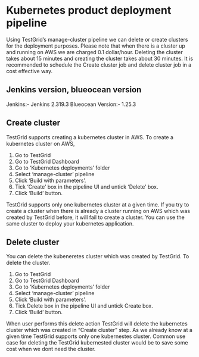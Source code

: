 # Kubernetes product deployment pipeline

Using TestGrid’s manage-cluster pipeline we can delete or create clusters for the deployment purposes. Please note that when there is a cluster up and running on AWS we are charged 0.1 dollar/hour. Deleting the cluster takes about 15 minutes and creating the cluster takes about 30 minutes. It is recommended to schedule the Create cluster job and delete cluster job in a cost effective way. 


## Jenkins version, blueocean version

Jenkins:- Jenkins 2.319.3
Blueocean Version:- 1.25.3

## Create cluster

TestGrid supports creating a kubernetes cluster in AWS. To create a kubernetes cluster on AWS, 

   1. Go to TestGrid 
   2. Go to TestGrid Dashboard 
   3. Go to ‘Kubernetes deployments’ folder 
   4. Select ‘manage-cluster’ pipeline 
   5. Click ‘Build with parameters’. 
   6. Tick ‘Create’ box in the pipeline UI and untick ‘Delete’ box.
   7. Click ‘Build’ button.

TestGrid supports only one kubernetes cluster at a given time. If you try to create a cluster when there is already a cluster running on AWS which was created by TestGrid before, it will fail to create a cluster. You can use the same cluster to deploy your kubernetes application. 

## Delete cluster

You can delete the kubeneretes cluster which was created by TestGrid. To delete the cluster. 
   1. Go to TestGrid 
   2. Go to TestGrid Dashboard 
   3. Go to ‘Kubernetes deployments’ folder 
   4. Select ‘manage-cluster’ pipeline 
   5. Click ‘Build with parameters’. 
   6. Tick Delete box in the pipeline UI and untick Create box.
   7. Click ‘Build’ button.

When user performs this delete action TestGrid will delete the kubernetes cluster which was created in “Create cluster” step. As we already know at a given time TestGrid supports only one kubernestes cluster. Common use case for deleting the TestGrid kubernested cluster would be to save some cost when we dont need the cluster.
